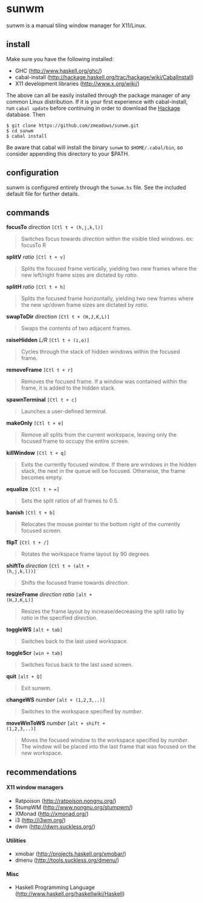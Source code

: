 # sunwm

sunwm is a manual tiling window manager for X11/Linux.

## install

Make sure you have the following installed:

* GHC (http://www.haskell.org/ghc/)
* cabal-install (http://hackage.haskell.org/trac/hackage/wiki/CabalInstall)
* X11 development libraries (http://www.x.org/wiki/)

The above can all be easily installed through the package manager of any common Linux distribution. If it is your first experience with cabal-install, run <code>cabal update</code> before continuing in order to download the [Hackage](http://hackage.haskell.org/packages/hackage.html) database. Then

<pre><code>$ git clone https://github.com/zmeadows/sunwm.git
$ cd sunwm
$ cabal install</pre></code>

Be aware that cabal will install the binary <code>sunwm</code> to <code>$HOME/.cabal/bin</code>, so consider appending this directory to your $PATH.

## configuration

sunwm is configured entirely through the <code>Sunwm.hs</code> file. See the included default file for further details.

## commands

<b>focusTo</b> <i>direction</i> <code>[Ctl t + (h,j,k,l)]</code> <br />
>Switches focus towards <i>direction</i> within the visible tiled windows.
ex: focusTo R

<b>splitV</b> <i>ratio</i> <code>[Ctl t + v]</code> <br />
>Splits the focused frame vertically, yielding two new frames where the new left/right frame sizes are dictated by <i>ratio</i>.

<b>splitH</b> <i>ratio</i> <code>[Ctl t + h]</code> <br />
>Splits the focused frame horizontally, yielding two new frames where the new up/down frame sizes are dictated by <i>ratio</i>.

<b>swapToDir</b> <i>direction</i> <code>[Ctl t + (H,J,K,L)]</code> <br />
>Swaps the contents of two adjacent frames.

<b>raiseHidden</b> <i>L/R</i> <code>[Ctl t + (i,o)]</code> <br />
>Cycles through the stack of hidden windows within the focused frame.

<b>removeFrame</b> <code>[Ctl t + r]</code> <br />
>Removes the focused frame. If a window was contained within the frame, it is added to the hidden stack.

<b>spawnTerminal</b> <code>[Ctl t + c]</code> <br />
>Launches a user-defined terminal.

<b>makeOnly</b> <code>[Ctl t + e]</code> <br />
>Remove all splits from the current workspace, leaving only the focused frame to occupy the entire screen.

<b>killWindow</b> <code>[Ctl t + q]</code> <br />
>Exits the currently focused window. If there are windows in the hidden stack, the next in the queue will be focused. Otherwise, the frame becomes empty.

<b>equalize</b> <code>[Ctl t + =]</code> <br />
>Sets the split ratios of all frames to 0.5.

<b>banish</b> <code>[Ctl t + b]</code> <br />
>Relocates the mouse pointer to the bottom right of the currently focused screen.

<b>flipT</b> <code>[Ctl t + /]</code> <br />
>Rotates the workspace frame layout by 90 degrees.

<b>shiftTo</b> <i>direction</i> <code>[Ctl t + (alt + (h,j,k,l))]</code> <br />
>Shifts the focused frame towards <i>direction</i>.

<b>resizeFrame</b> <i>direction</i> <i>ratio</i> <code>[alt + (H,J,K,L)]</code> <br />
>Resizes the frame layout by increase/decreasing the split ratio by <i>ratio</i> in the specified <i>direction</i>.

<b>toggleWS</b> <code>[alt + tab]</code><br />
>Switches back to the last used workspace.

<b>toggleScr</b> <code>[win + tab]</code> <br />
>Switches focus back to the last used screen.

<b>quit</b> <code>[alt + Q]</code> <br />
>Exit sunwm.

<b>changeWS</b> <i>number</i> <code>[alt + (1,2,3,..)]</code> <br />
>Switches to the workspace specified by <i>number</i>.

<b>moveWinToWS</b> <i>number</i> <code>[alt + shift + (1,2,3,..)]</code> <br />
>Moves the focused window to the workspace specified by <i>number</i>. The window will be placed into the last frame that was focused on the new workspace.

## recommendations

#### X11 window managers

* Ratpoison (http://ratpoison.nongnu.org/)
* StumpWM (http://www.nongnu.org/stumpwm/)
* XMonad (http://xmonad.org/)
* i3 (http://i3wm.org/)
* dwm (http://dwm.suckless.org/)

#### Utilities

* xmobar (http://projects.haskell.org/xmobar/)
* dmenu (http://tools.suckless.org/dmenu/)

#### Misc

* Haskell Programming Language (http://www.haskell.org/haskellwiki/Haskell)
